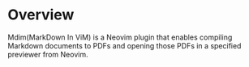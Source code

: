 # Overview

Mdim(MarkDown In ViM) is a Neovim plugin that enables compiling Markdown
documents to PDFs and opening those PDFs in a specified previewer from Neovim.
